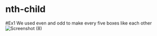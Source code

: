 # nth-child
#Ex1
We used even and odd to make every five boxes like each other
![Screenshot (8)](https://github.com/OthmanDaoud/nth-child/assets/169168950/7598ad4a-ff2c-465f-a93e-c1b468c738e9)
